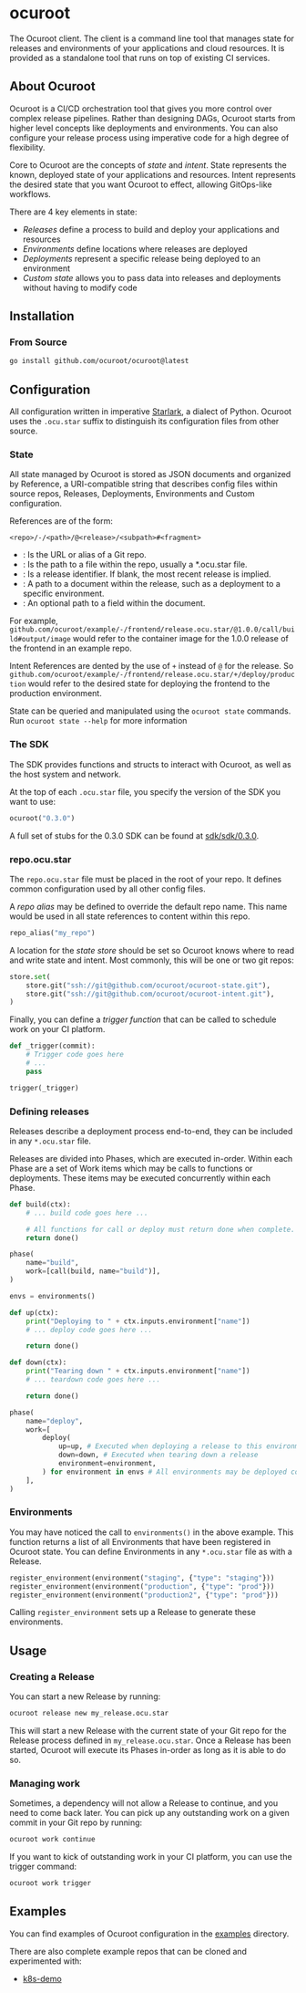 # ocuroot

The Ocuroot client. The client is a command line tool that manages state for
releases and environments of your applications and cloud resources. It is provided
as a standalone tool that runs on top of existing CI services.

## About Ocuroot

Ocuroot is a CI/CD orchestration tool that gives you more control over complex release pipelines. Rather than
designing DAGs, Ocuroot starts from higher level concepts like deployments and environments. You can also configure
your release process using imperative code for a high degree of flexibility.

Core to Ocuroot are the concepts of *state* and *intent*. State represents the known, deployed state of your
applications and resources. Intent represents the desired state that you want Ocuroot to effect, allowing
GitOps-like workflows.

There are 4 key elements in state:

* *Releases* define a process to build and deploy your applications and resources
* *Environments* define locations where releases are deployed
* *Deployments* represent a specific release being deployed to an environment
* *Custom state* allows you to pass data into releases and deployments without having to modify code

## Installation

### From Source

```bash
go install github.com/ocuroot/ocuroot@latest
```

## Configuration

All configuration written in imperative [Starlark](https://github.com/bazelbuild/starlark),
a dialect of Python. Ocuroot uses the `.ocu.star` suffix to distinguish its
configuration files from other source.

### State

All state managed by Ocuroot is stored as JSON documents and organized by Reference, a URI-compatible string
that describes config files within source repos, Releases, Deployments, Environments and Custom configuration.

References are of the form:

```
<repo>/-/<path>/@<release>/<subpath>#<fragment>
```

* <repo>: Is the URL or alias of a Git repo.
* <path>: Is the path to a file within the repo, usually a *.ocu.star file.
* <release>: Is a release identifier. If blank, the most recent release is implied.
* <subpath>: A path to a document within the release, such as a deployment to a specific environment.
* <fragment>: An optional path to a field within the document.

For example, `github.com/ocuroot/example/-/frontend/release.ocu.star/@1.0.0/call/build#output/image` would
refer to the container image for the 1.0.0 release of the frontend in an example repo.

Intent References are dented by the use of `+` instead of `@` for the release. So
`github.com/ocuroot/example/-/frontend/release.ocu.star/+/deploy/production` would
refer to the desired state for deploying the frontend to the production environment.

State can be queried and manipulated using the `ocuroot state` commands. Run `ocuroot state --help` for more
information

### The SDK

The SDK provides functions and structs to interact with Ocuroot, as well as the host system and network.

At the top of each `.ocu.star` file, you specify the version of the SDK you want to use:

```python
ocuroot("0.3.0")
```

A full set of stubs for the 0.3.0 SDK can be found at [sdk/sdk/0.3.0](sdk/sdk/0.3.0).

### repo.ocu.star

The `repo.ocu.star` file must be placed in the root of your repo. It defines common configuration used by all
other config files.

A *repo alias* may be defined to override the default repo name. This name would be used in all state references
to content within this repo.

```python
repo_alias("my_repo")
```

A location for the *state store* should be set so Ocuroot knows where to read and write state and intent. Most
commonly, this will be one or two git repos:

```python
store.set(
    store.git("ssh://git@github.com/ocuroot/ocuroot-state.git"),
    store.git("ssh://git@github.com/ocuroot/ocuroot-intent.git"),
)
```

Finally, you can define a *trigger function* that can be called to schedule work on your CI platform.

```python
def _trigger(commit):
    # Trigger code goes here
    # ...
    pass

trigger(_trigger)
```

### Defining releases

Releases describe a deployment process end-to-end, they can be included in any `*.ocu.star` file.

Releases are divided into Phases, which are executed in-order. Within each Phase are a set of Work items
which may be calls to functions or deployments. These items may be executed concurrently within each Phase.

```python
def build(ctx):
    # ... build code goes here ...

    # All functions for call or deploy must return done when complete.
    return done()

phase(
    name="build",
    work=[call(build, name="build")],
)

envs = environments()

def up(ctx):
    print("Deploying to " + ctx.inputs.environment["name"])
    # ... deploy code goes here ...

    return done()

def down(ctx):
    print("Tearing down " + ctx.inputs.environment["name"])
    # ... teardown code goes here ...

    return done()

phase(
    name="deploy",
    work=[
        deploy(
            up=up, # Executed when deploying a release to this environment
            down=down, # Executed when tearing down a release
            environment=environment,
        ) for environment in envs # All environments may be deployed concurrently
    ],
)
```

### Environments

You may have noticed the call to `environments()` in the above example. This function returns a list of
all Environments that have been registered in Ocuroot state. You can define Environments in any `*.ocu.star`
file as with a Release.

```python
register_environment(environment("staging", {"type": "staging"}))
register_environment(environment("production", {"type": "prod"}))
register_environment(environment("production2", {"type": "prod"}))
```

Calling `register_environment` sets up a Release to generate these environments.

## Usage

### Creating a Release

You can start a new Release by running:

```bash
ocuroot release new my_release.ocu.star
```

This will start a new Release with the current state of your Git repo for the Release process defined in `my_release.ocu.star`. Once a Release has been started, Ocuroot will execute its Phases in-order as long as it is able to do so.

### Managing work

Sometimes, a dependency will not allow a Release to continue, and you need to come back later. You can pick up any
outstanding work on a given commit in your Git repo by running:

```bash
ocuroot work continue
```

If you want to kick of outstanding work in your CI platform, you can use the trigger command:

```bash
ocuroot work trigger
```

## Examples

You can find examples of Ocuroot configuration in the [examples](examples) directory.

There are also complete example repos that can be cloned and experimented with:

* [k8s-demo](https://github.com/ocuroot/k8s-demo)

